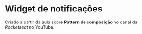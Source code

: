 # Widget de notificações

Criado a partir da aula sobre <strong>Pattern de composição</strong> no canal da <em>Rocketseat</em> no YouTube.

